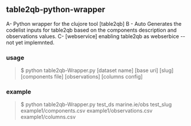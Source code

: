 
table2qb-python-wrapper
----------

A- Python wrapper for the clujore tool [table2qb]
B - Auto Generates the codelist inputs for table2qb based on the components description and observations values.
C- [webservice] enabling table2qb as webserbice -- not yet implemnted.

### usage

> $ python table2qb-Wrapper.py [dataset name] [base uri] [slug] [components file] [observations] [columns config]

### example

> $ python table2qb-Wrapper.py test_ds marine.ie/obs test_slug example1/components.csv example1/observations.csv example1/columns.csv